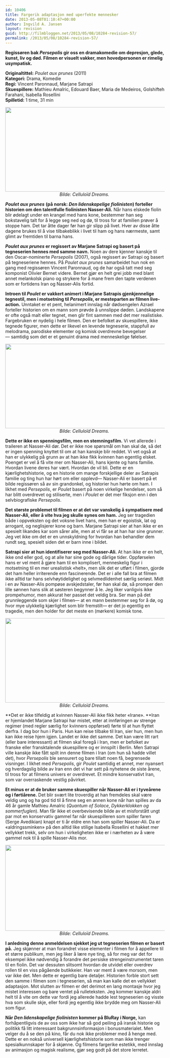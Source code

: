 ```yaml
---
id: 10406
title: Fargerik adaptasjon med uperfekte mennesker
date: 2013-05-08T01:10:47+00:00
author: Ingvild A. Jansen
layout: revision
guid: http://filmbloggen.net/2013/05/08/10284-revision-57/
permalink: /2013/05/08/10284-revision-57/
---
```

**Regissøren bak _Persepolis_ gir oss en dramakomedie om depresjon, glede, kunst, liv og død. Filmen er visuelt vakker, men hovedpersonen er rimelig usympatisk. <!--more-->**

**Originaltittel:** _Poulet aux prunes_ (2011)  
**Kategori:** Drama, Komedie  
**Regi:** Vincent Paronnaud, Marjane Satrapi  
**Skuespillere:** Mathieu Amalric, Edouard Baer, Maria de Medeiros, Golshifteh Farahani, Isabella Rosellini  
**Spilletid:** 1 time, 31 min

<p style="text-align: center">
  <a href="http://filmbloggen.net/?attachment_id=10282" rel="attachment wp-att-10282"><img class="aligncenter size-full wp-image-10282" src="http://filmbloggen.net/wp-content/uploads//2013/04/Poulet3.jpg" alt="" width="640" height="267" /></a><em>Bilde: Celluloïd Dreams. </em>
</p>

**_Poulet aux prunes_** **(på norsk: _Den lidenskapelige fiolinisten_) forteller historien om den talentfulle fiolinisten Nasser-Ali.** Når hans elskede fiolin blir ødelagt under en krangel med hans kone, bestemmer han seg bokstavelig talt for å legge seg ned og dø, til tross for at familien prøver å stoppe ham. Det tar åtte dager før han gir slipp på livet. Hver av disse åtte dagene brukes til å vise tilbakeblikk i livet til ham og hans nærmeste, samt glimt av fremtiden til barna hans.

**_Poulet aux prunes_ er regissert av Marjane Satrapi og basert på tegneserien hennes med samme navn.** Noen av dere kjenner kanskje til den Oscar-nominerte _Persepolis_ (2007), også regissert av Satrapi og basert på tegneseriene hennes. På _Poulet aux prunes_ samarbeidet hun nok en gang med regissøren Vincent Paronnaud, og de har også tatt med seg komponist Olivier Bernet videre. Bernet gjør en helt grei jobb med blant annet melankolsk piano og strykere for å mane frem den tapte verdenen som er fortidens Iran og Nasser-Alis fortid.

**Introen til _Poulet_ er vakkert animert i Marjane Satrapis gjenkjennelige tegnestil, men i motsetning til _Persepolis_, er mesteparten av filmen live-action.** Unntaket er et pent, helanimert innslag når dødsengelen Azrael forteller historien om en mann som prøvde å unnslippe døden. Landskapene er ofte også malt eller tegnet, men glir fint sammen med det mer realistiske. Fargebruken er nydelig i hele filmen. Den er befolket av skuespillere, ikke tegnede figurer, men dette er likevel en levende tegneserie, stappfull av melodrama, parodiske elementer og komisk overdrevne bevegelser— samtidig som det er et genuint drama med menneskelige følelser.

<p style="text-align: center">
  <a href="http://filmbloggen.net/?attachment_id=10280" rel="attachment wp-att-10280"><img class="aligncenter size-full wp-image-10280" src="http://filmbloggen.net/wp-content/uploads//2013/04/Poulet1.jpg" alt="" width="640" height="267" /></a><em>Bilde: Celluloïd Dreams. </em>
</p>

**Dette er ikke en spenningsfilm, men en stemningsfilm.** Vi vet allerede i traileren at Nasser-Ali dør. Det er ikke noe spørsmål om han skal dø, så det er ingen spenning knyttet til om at han kanskje blir reddet. Vi vet også at han er ulykkelig på grunn av at han ikke fikk kvinnen han egentlig elsket. Poenget er vel å få vite mer om Nasser-Ali, hans kjente og hans familie. Hvordan livene deres har vært. Hvordan de vil bli. Dette er en kjærlighetshistorie, og en historie om mange forskjellige deler av Satrapis familie og ting hun har hørt om eller opplevd— Nasser-Ali er basert på et bilde regissøren så av sin grandonkel, og historier hun hørte om ham. I likhet med _Persepolis_, er _Poulet_ basert på noen virkelige hendelser, som så har blitt overdrevet og stiliserte, men i _Poulet_ er det mer fiksjon enn i den selvbiografiske _Persepolis_.

**Det største problemet til filmen er at det var vanskelig å sympatisere med Nasser-Ali, eller å vite hva jeg skulle synes om ham.** Jeg ser tragedien både i oppveksten og det voksne livet hans, men han er egoistisk, lat og arrogant, og neglisjerer kone og barn. Marjane Satrapi sier at han ikke er en spesielt likandes kar som sårer alle, men at vi får se at han har sine grunner. Jeg vet ikke om det er en unnskyldning for hvordan han behandler dem rundt seg, spesielt siden det er barn inne i bildet.

**Satrapi sier at hun identifiserer seg med Nasser-Ali.** At han ikke er en helt, ikke ond eller god, og at alle har sine gode og dårlige tider. Oppførselen hans er vel ment å gjøre ham til en komplisert, menneskelig figur i motsetning til en mer urealistisk &laquo;helt&raquo;, men slik det er utført i filmen, gjorde det ham heller irriterende enn fascinerende. Det er i alle fall bra at filmen ikke alltid tar hans selvhøytidelighet og selvmedlidenhet særlig seriøst. Midt i en av Nasser-Alis pompøse avskjedstaler, før han skal dø, så promper den lille sønnen hans slik at søsteren begynner å le. Jeg liker vanligvis ikke prompehumor, men akkurat her passet det veldig bra. Ser man på det grunnleggende som skjer i filmen— at en mann bestemmer seg for å dø, og hvor mye ulykkelig kjærlighet som blir fremstilt— er det jo egentlig en tragedie, men den holder for det meste en (mørkere) komisk tone.

<p style="text-align: center">
  <a href="http://filmbloggen.net/?attachment_id=10281" rel="attachment wp-att-10281"><img class="aligncenter size-full wp-image-10281" src="http://filmbloggen.net/wp-content/uploads//2013/04/Poulet2.jpg" alt="" width="640" height="267" /></a><em>Bilde: Celluloïd Dreams. </em>
</p>

**Det er ikke tilfeldig at kvinnen Nasser-Ali ikke fikk heter «Irane». **Iran er hjemlandet Marjane Satrapi har mistet, etter at innføringen av strenge regimer (med regler særlig for kvinners oppførsel) førte til at hun flyttet derfra. I dag bor hun i Paris. Hun kan reise tilbake til Iran, sier hun, men hun kan ikke reise hjem igjen. Landet er ikke det samme. Det kan være litt rart (eller bare interessant) at filmen skal foregå i Iran, men er befolket av franske eller fransktalende skuespillere og er innspilt i Berlin. Men Satrapi ville kanskje ikke fått spilt inn denne filmen i Iran (om hun så hadde villet det), hvor _Persepolis_ ble sensurert og bare tillatt noen få, begrensede visninger. I likhet med _Persepolis_, gir _Poulet_ samtidig et annet, mer nyansert og hverdagslig bilde av Iran enn det vi har sett på nyhetene de siste årene, til tross for at filmens univers er overdrevet. Et mindre konservativt Iran, som var overraskende vestlig påvirket.

**Et minus er at de bruker samme skuespiller når Nasser-Ali er i tyveårene og i førtiårene.** Det blir svært lite troverdig at han fremdeles skal være veldig ung og ha god tid til å finne seg en annen kone når han spilles av da 46 år gamle Mathieu Amalric (_Quantum of Solace_, _Dykkerklokken og sommerfuglen_). Man får ikke et overbevisende bilde av et misforstått ungt par mot en konservativ gammel far når skuespilleren som spiller faren (Serge Avedikian) knapt er ti år eldre enn han som spiller Nasser-Ali. Da er &laquo;aldringssminken&raquo; på den alltid like stilige Isabella Rosellini et hakket mer vellykket trekk, selv om hun i virkeligheten ikke er i nærheten av å være gammel nok til å spille Nasser-Alis mor.

<p style="text-align: center">
  <a href="http://filmbloggen.net/?attachment_id=10278" rel="attachment wp-att-10278"><img class="aligncenter size-full wp-image-10278" src="http://filmbloggen.net/wp-content/uploads//2013/04/Fiolinisten2.jpg" alt="" width="640" height="271" /></a><em>Bilde: Celluloïd Dreams. </em>
</p>

**I anledning denne anmeldelsen sjekket jeg ut tegneserien filmen er basert på.** Jeg skjønner at man forandret visse elementer i filmen for å appellere til et større publikum, men jeg liker å lære nye ting, så for meg var det for eksempel ikke nødvendig å forandre det persiske strengeinstrumentet taren til en fiolin. Det var dessuten slitsomt hvordan de utvidet eller overdrev rollen til en viss pågående butikkeier. Han var ment å være morsom, men var ikke det. Men dette er egentlig bare detaljer. Historien forble stort sett den samme i filmen som i tegneserien, så man kan kalle det en vellykket adaptasjon. Mot slutten av filmen er det derimot en lang montasje hvor jeg mistet interessen og bare ventet på rulleteksten. Jeg kommer kanskje aldri helt til å vite om dette var fordi jeg allerede hadde lest tegneserien og visste hva som skulle skje, eller fordi jeg egentlig ikke brydde meg om Nasser-Ali som figur.

**Når _Den lidenskapelige fiolinisten_ kommer på BluRay i Norge,** kan forhåpentligvis de av oss som ikke har så god peiling på iransk historie og politikk få litt interessant bakgrunnsinformasjon i bonusmaterialet. Men velger du å se den på kino, får du nok ikke problemer med å henge med. Dette er en nokså universell kjærlighetshistorie som man ikke trenger spesialkunnskaper for å skjønne. Og filmens fargerike estetikk, med innslag av animasjon og magisk realisme, gjør seg godt på det store lerretet.

<div class="video-shortcode">
</div>